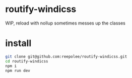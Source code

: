 # routify-windicss

WIP, reload with nollup sometimes messes up the classes

# install

```bash
git clone git@github.com:reepolee/routify-windicss.git
cd routify-windicss
npm i
npm run dev
```
